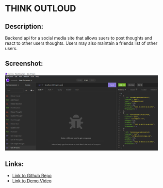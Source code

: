 # **THINK OUTLOUD**

## Description:

Backend api for a social media site that allows suers to post thoughts and react to other users thoughts. Users may also maintain a friends list of other users.

## Screenshot:

![Screenshot](screenshot.png)

## Links:

- [Link to Github Repo](https://github.com/coltschultz/think-outloud)
- [Link to Demo Video](https://streamable.com/a66qa7)
